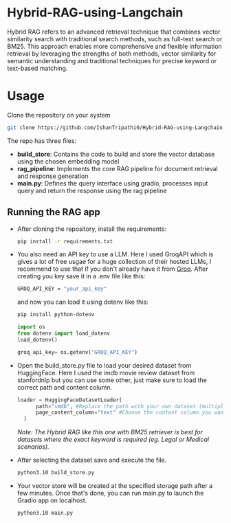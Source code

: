 # Hybrid-RAG-using-Langchain
Hybrid RAG refers to an advanced retrieval technique that combines vector similarity search with traditional search methods, such as full-text search or BM25. This approach enables more comprehensive and flexible information retrieval by leveraging the strengths of both methods, vector similarity for semantic understanding and traditional techniques for precise keyword or text-based matching.

# Usage
Clone the repository on your system
``` bash
git clone https://github.com/IshanTripathi0/Hybrid-RAG-using-Langchain.git
```
The repo has three files:
- **build_store**: Contains the code to build and store the vector database using the chosen embedding model
- **rag_pipeline**: Implements the core RAG pipeline for document retrieval and response generation
- **main.py**: Defines the query interface using gradio, processes input query and return the response using the rag pipeline

## Running the RAG app
- After cloning the repository, install the requirements:
  ```bash
  pip install -r requirements.txt
  ```
- You also need an API key to use a LLM. Here I used GroqAPI which is gives a lot of free usgae for a huge collection of their hosted LLMs, I recommend to use that if you don't already have it from
  [Groq](https://console.groq.com/keys). After creating you key save it in a .env file like this:
  ```bash
  GROQ_API_KEY = "your_api_key"
  ```
  and now you can load it using dotenv like this:
  ```bash
  pip install python-dotenv
  ```
  ```python
  import os
  from dotenv import load_dotenv
  load_dotenv()

  groq_api_key= os.getenv("GROQ_API_KEY")
  ```
- Open the build_store.py file to load your desired dataset from HuggingFace. Here I used the imdb movie review dataset from stanfordnlp but you can use some other, just make sure to load the correct path and content column.
  ```python
  loader = HuggingFaceDatasetLoader(
        path="imdb", #Replace the path with your own dataset (multiple datasets can also be used)
        page_content_column="text" #Choose the content column you want from the dataset
    )
  ```
  *Note: The Hybrid RAG like this one with BM25 retriever is best for datasets where the exact keyword is required (eg. Legal or Medical scenarios).*
  
- After selecting the dataset save and execute the file.
  ```bash
  python3.10 build_store.py
  ```
- Your vector store will be created at the specified storage path after a few minutes. Once that's done, you can run main.py to launch the Gradio app on localhost.
  ```bash
  python3.10 main.py
  ```
  
